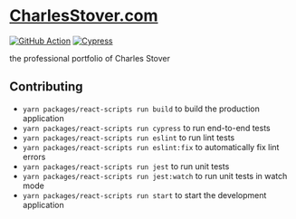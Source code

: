 # [CharlesStover.com](https://charlesstover.com/)

[![GitHub Action](https://github.com/CharlesStover/charlesstover.com/actions/workflows/charlesstover-com.yml/badge.svg)](https://github.com/CharlesStover/charlesstover.com/actions/workflows/charlesstover-com.yml)
[![Cypress](https://img.shields.io/endpoint?label=Cypress&style=flat&url=https://dashboard.cypress.io/badge/simple/fahz48/main)](https://dashboard.cypress.io/projects/fahz48/runs)

the professional portfolio of Charles Stover

## Contributing

- `yarn packages/react-scripts run build` to build the production application
- `yarn packages/react-scripts run cypress` to run end-to-end tests
- `yarn packages/react-scripts run eslint` to run lint tests
- `yarn packages/react-scripts run eslint:fix` to automatically fix lint errors
- `yarn packages/react-scripts run jest` to run unit tests
- `yarn packages/react-scripts run jest:watch` to run unit tests in watch mode
- `yarn packages/react-scripts run start` to start the development application
